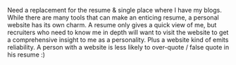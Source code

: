 Need a replacement for the resume & single place where I have my blogs. 
While there are many tools that can make an enticing resume, a personal website has its own charm. A resume only gives a quick view of me, but recruiters who need to know me in depth will want to visit the website to get a comprehensive insight to me as a personality. Plus a website kind of emits reliability. A person with a website is less likely to over-quote / false quote in his resume :)
